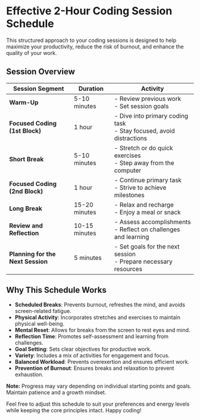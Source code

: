 # **Effective 2-Hour Coding Session Schedule**

This structured approach to your coding sessions is designed to help maximize your productivity, reduce the risk of burnout, and enhance the quality of your work. 

## **Session Overview**

| **Session Segment** | **Duration** | **Activity** |
|---------------------|--------------|--------------|
| **Warm-Up** | 5-10 minutes | - Review previous work <br> - Set session goals |
| **Focused Coding (1st Block)** | 1 hour | - Dive into primary coding task <br> - Stay focused, avoid distractions |
| **Short Break** | 5-10 minutes | - Stretch or do quick exercises <br> - Step away from the computer |
| **Focused Coding (2nd Block)** | 1 hour | - Continue primary task <br> - Strive to achieve milestones |
| **Long Break** | 15-20 minutes | - Relax and recharge <br> - Enjoy a meal or snack |
| **Review and Reflection** | 10-15 minutes | - Assess accomplishments <br> - Reflect on challenges and learning |
| **Planning for the Next Session** | 5 minutes | - Set goals for the next session <br> - Prepare necessary resources |

## **Why This Schedule Works**

- **Scheduled Breaks**: Prevents burnout, refreshes the mind, and avoids screen-related fatigue.
- **Physical Activity**: Incorporates stretches and exercises to maintain physical well-being.
- **Mental Reset**: Allows for breaks from the screen to rest eyes and mind.
- **Reflection Time**: Promotes self-assessment and learning from challenges.
- **Goal Setting**: Sets clear objectives for productive work.
- **Variety**: Includes a mix of activities for engagement and focus.
- **Balanced Workload**: Prevents overexertion and ensures efficient work.
- **Prevention of Burnout**: Ensures breaks and relaxation to prevent exhaustion.

**Note:** Progress may vary depending on individual starting points and goals. Maintain patience and a growth mindset.

Feel free to adjust this schedule to suit your preferences and energy levels while keeping the core principles intact. Happy coding!
